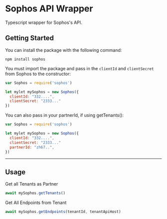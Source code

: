 # Sophos API Wrapper

Typescript wrapper for Sophos's API.

## Getting Started

You can install the package with the following command:

```
npm install sophos
```

You must import the package and pass in the `clientId` and `clientSecret` from Sophos to the constructor:

```javascript
var Sophos = require('sophos')

let mylet mySophos = new Sophos({
  clientId: "332....",
  clientSecret: "2333..."
}) 
```

You can also pass in your partnerId, if using getTenants():

```javascript
var Sophos = require('sophos')

let mylet mySophos = new Sophos({
  clientId: "332....",
  clientSecret: "2333..."
  partnerId: "zh67..",
}) 
```

<hr>

## Usage

Get all Tenants as Partner

```javascript
await mySophos.getTenants()
```

Get All Endpoints from Tenant

```javascript
await mySophos.getEndpoints(tenantId, tenantApiHost)
```
